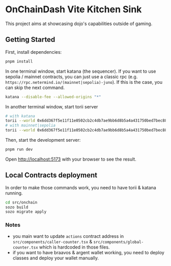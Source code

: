 # OnChainDash Vite Kitchen Sink

This project aims at showcasing dojo's capabilities outside of gaming.

## Getting Started

First, install dependencies:

```bash
pnpm install
```

In one terminal window, start katana (the sequencer). If you want to use sepolia / mainnet contracts, you can just use a classic rpc (e.g. `https://rpc.netermind.io/(mainnet|sepolia)-juno`). If this is the case, you can skip the next command.

```bash
katana --disable-fee --allowed-origins "*"
```

In another terminal window, start torii server

```bash
# with katana
torii --world 0x6dd367f5e11f11e0502cb2c4db7ae9bb6d8b5a4a431750bed7bec88b218e12 --allowed-origins "*"
# with mainnet|sepolia
torii --world 0x6dd367f5e11f11e0502cb2c4db7ae9bb6d8b5a4a431750bed7bec88b218e12 --allowed-origins "*" --rpc "https://rpc.nethermind.io/(mainnet|sepolia)-juno?apikey={apikey}" -s 204922
```

Then, start the development server:

```bash
pnpm run dev
```

Open [http://localhost:5173](http://localhost:5173) with your browser to see the result.

## Local Contracts deployment

In order to make those commands work, you need to have torii & katana running.

```bash
cd src/onchain
sozo build
sozo migrate apply
```

### Notes

- you main want to update `actions` contract address in `src/components/caller-counter.tsx` & `src/components/global-counter.tsx` which is hardcoded in those files.
- if you want to have braavos & argent wallet working, you need to deploy classes and deploy your wallet manually.
